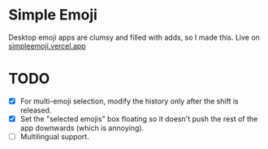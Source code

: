 # Simple Emoji
Desktop emoji apps are clumsy and filled with adds, so I made this. Live on [simpleemoji.vercel.app](https://simpleemoji.vercel.app)

# TODO
- [X] For multi-emoji selection, modify the history only after the shift is released.
- [X] Set the "selected emojis" box floating so it doesn't push the rest of the app downwards (which is annoying).
- [ ] Multilingual support.
